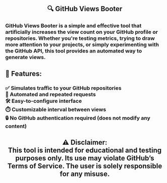<h2 align="center">🔍 GitHub Views Booter</h2>

###

<h3 align="left">GitHub Views Booter is a simple and effective tool that artificially increases the view count on your GitHub profile or repositories. Whether you're testing metrics, trying to draw more attention to your projects, or simply experimenting with the GitHub API, this tool provides an automated way to generate views.</h3>

###

<h2 align="left">🚀 Features:</h2>

###

<h3 align="left">✅ Simulates traffic to your GitHub repositories<br>🔁 Automated and repeated requests<br>🛠️ Easy-to-configure interface<br>⏱️ Customizable interval between views<br>🔒 No GitHub authentication required (does not modify any content)</h3>

###

<h2 align="center">⚠️ Disclaimer:<br>This tool is intended for educational and testing purposes only. Its use may violate GitHub’s Terms of Service. The user is solely responsible for any misuse.</h2>

###
